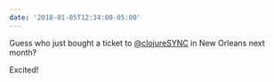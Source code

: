 ```yaml
---
date: '2018-01-05T12:34:00-05:00'
---
```

Guess who just bought a ticket to [@clojureSYNC](https://clojuresync.com) in New Orleans next month‽

Excited!
